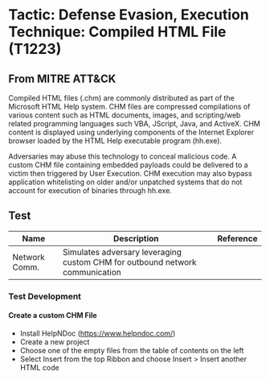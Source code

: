 <h1> Tactic: Defense Evasion, Execution
Technique: Compiled HTML File (T1223)  </h1>
<h2> From MITRE ATT&CK </h2>

Compiled HTML files (.chm) are commonly distributed as part of the Microsoft HTML Help system. CHM files are compressed compilations of various content such as HTML documents, images, and scripting/web related programming languages such VBA, JScript, Java, and ActiveX. CHM content is displayed using underlying components of the Internet Explorer browser loaded by the HTML Help executable program (hh.exe).

Adversaries may abuse this technology to conceal malicious code. A custom CHM file containing embedded payloads could be delivered to a victim then triggered by User Execution. CHM execution may also bypass application whitelisting on older and/or unpatched systems that do not account for execution of binaries through hh.exe.

<h2> Test </h2>

Name          | Description                                                                  | Reference
------------- | -----------------------------------------------------------------------------| ------------
Network Comm. | Simulates adversary leveraging custom CHM for outbound network communication |  

<h3> Test Development </h3>

<h4> Create a custom CHM File </h3>

* Install HelpNDoc (https://www.helpndoc.com/)
* Create a new project
* Choose one of the empty files from the table of contents on the left
* Select Insert from the top Ribbon and choose Insert > Insert another HTML code

